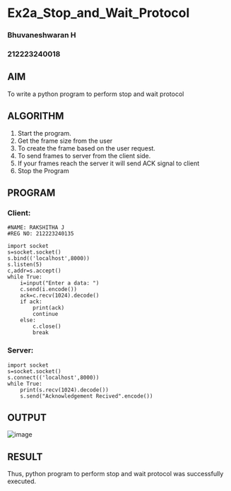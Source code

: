 # Ex2a_Stop_and_Wait_Protocol
### Bhuvaneshwaran H
### 212223240018

## AIM 
To write a python program to perform stop and wait protocol
## ALGORITHM
1. Start the program.
2. Get the frame size from the user
3. To create the frame based on the user request.
4. To send frames to server from the client side.
5. If your frames reach the server it will send ACK signal to client
6. Stop the Program
## PROGRAM
### Client:
```
#NAME: RAKSHITHA J
#REG NO: 212223240135

import socket 
s=socket.socket()
s.bind(('localhost',8000))
s.listen(5) 
c,addr=s.accept() 
while True: 
    i=input("Enter a data: ") 
    c.send(i.encode()) 
    ack=c.recv(1024).decode() 
    if ack: 
        print(ack) 
        continue 
    else: 
        c.close() 
        break 

```
### Server:
~~~
import socket 
s=socket.socket() 
s.connect(('localhost',8000)) 
while True: 
    print(s.recv(1024).decode()) 
    s.send("Acknowledgement Recived".encode())
~~~


## OUTPUT
![image](https://github.com/user-attachments/assets/a34dbc03-880d-42bf-bbd7-14820c955011)





## RESULT
Thus, python program to perform stop and wait protocol was successfully executed.
